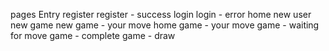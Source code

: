 pages 
    Entry
    register
    register - success
    login
    login - error
    home new user 
    new game 
    new game  - your move
    home
    game -  your move
    game - waiting for move 
    game - complete
    game - draw
    